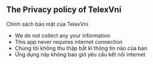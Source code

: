 The Privacy policy of TelexVni
-----
Chính sách bảo mật của TelexVni


- We do not collect any your information
- This app never requires internet connection
- Chúng tôi không thu thập bất kì thông tin nào của bạn
- Ứng dụng này không bao giờ yêu cầu kết nối internet

